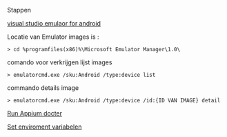 Stappen

[visual studio emulaor for android](https://visualstudio.microsoft.com/vs/msft-android-emulator/)

Locatie van Emulator images is : 

```
> cd %programfiles(x86)%\Microsoft Emulator Manager\1.0\
```

comando voor verkrijgen lijst images

```
> emulatorcmd.exe /sku:Android /type:device list
```

commando details image

```
> emulatorcmd.exe /sku:Android /type:device /id:{ID VAN IMAGE} detail
```


[Run Appium docter](https://www.npmjs.com/package/appium-doctor)


[Set enviroment variabelen](http://www.automationtestinghub.com/setup-android-environment-variables/)